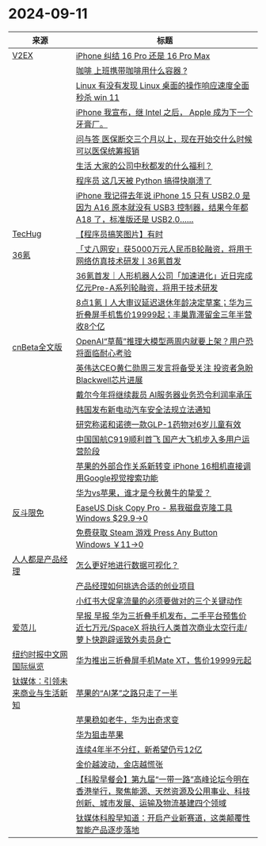 ﻿# 2024-09-11

|来源|标题|
|---|---|
|[V2EX](http://www.v2ex.com/index.xml)|[ iPhone 纠结 16 Pro 还是 16 Pro Max](https://www.v2ex.com/t/1071861#reply13)|
||[ 咖啡 上班携带咖啡用什么容器 ?](https://www.v2ex.com/t/1071855#reply26)|
||[ Linux 有没有发现 Linux 桌面的操作响应速度全面秒杀 win 11](https://www.v2ex.com/t/1071851#reply21)|
||[ iPhone 我宣布，继 Intel 之后， Apple 成为下一个牙膏厂。](https://www.v2ex.com/t/1071849#reply13)|
||[ 问与答 医保断交三个月以上，现在开始交什么时候可以医保统筹报销](https://www.v2ex.com/t/1071848#reply17)|
||[ 生活 大家的公司中秋都发的什么福利？](https://www.v2ex.com/t/1071846#reply76)|
||[ 程序员 这几天被 Python 搞得快崩溃了](https://www.v2ex.com/t/1071840#reply45)|
||[ iPhone 我记得去年说 iPhone 15 只有 USB2.0 是因为 A16 原本就没有 USB3 控制器，结果今年都 A18 了，标准版还是 USB2.0……](https://www.v2ex.com/t/1071838#reply23)|
|[TecHug](https://www.techug.com/feed)|[【程序员搞笑图片】有时](https://www.techug.com/post/some-times/)|
|[36氪](http://36kr.com/feed)|[「丈八网安」获5000万元人民币B轮融资，将用于网络仿真技术研发丨36氪首发](https://36kr.com/p/2944163253443459?f=rss)|
||[36氪首发｜人形机器人公司「加速进化」近日完成亿元Pre-A系列轮融资，将用于技术研发](https://36kr.com/p/2942596388100994?f=rss)|
||[8点1氪丨人大审议延迟退休年龄决定草案；华为三折叠屏手机售价19999起；丰巢靠滞留金三年半营收8个亿](https://36kr.com/p/2944894180989831?f=rss)|
|[cnBeta全文版](http://feeds2.feedburner.com/cnbeta-full)|[OpenAI“草莓”推理大模型两周内就要上架？用户恐将面临耐心考验](https://m.cnbeta.com.tw/view/1445369.htm)|
||[英伟达CEO黄仁勋周三发言将备受关注 投资者急盼Blackwell芯片进展](https://m.cnbeta.com.tw/view/1445368.htm)|
||[戴尔今年将继续裁员 AI服务器业务恐令利润率承压](https://m.cnbeta.com.tw/view/1445367.htm)|
||[韩国发布新电动汽车安全法规立法通知](https://m.cnbeta.com.tw/view/1445366.htm)|
||[研究称诺和诺德一款GLP-1药物对6岁儿童有效](https://m.cnbeta.com.tw/view/1445365.htm)|
||[中国国航C919顺利首飞 国产大飞机步入多用户运营阶段](https://m.cnbeta.com.tw/view/1445364.htm)|
||[苹果的外部合作关系新转变 iPhone 16相机直接调用Google视觉搜索功能](https://m.cnbeta.com.tw/view/1445363.htm)|
||[华为vs苹果，谁才是今秋黄牛的挚爱？](https://m.cnbeta.com.tw/view/1445362.htm)|
|[反斗限免](http://free.apprcn.com/feed/)|[EaseUS Disk Copy Pro - 易我磁盘克隆工具 Windows $29.9→0 ](https://free.apprcn.com/easeus-disk-copy-pro-5/)|
||[免费获取 Steam 游戏 Press Any Button Windows ￥11→0 ](https://free.apprcn.com/get-steam-game-press-any-button-for-free-3/)|
|[人人都是产品经理](https://www.woshipm.com/feed)|[怎么更好地进行数据可视化？](https://www.woshipm.com/share/6112954.html)|
||[产品经理如何挑选合适的创业项目](https://www.woshipm.com/share/6112810.html)|
||[小红书大促拿流量的必须要做对的三个关键动作](https://www.woshipm.com/share/6112946.html)|
|[爱范儿](https://www.ifanr.com/feed)|[早报 早报 华为三折叠手机发布，二手平台预售价近七万元/SpaceX 将执行人类首次商业太空行走/萝卜快跑辟谣致外卖员身亡](https://www.ifanr.com/1599042?utm_source=rss&utm_medium=rss&utm_campaign=)|
|[纽约时报中文网 国际纵览](http://cn.nytimes.com/rss/news.xml)|[华为推出三折叠屏手机Mate XT，售价19999元起](https://cn.nytimes.com/technology/20240911/huawei-trifold-iphone/?utm_source=RSS)|
|[钛媒体：引领未来商业与生活新知](https://www.tmtpost.com/feed)|[苹果的“AI茅”之路只走了一半](https://www.tmtpost.com/7245641.html)|
||[苹果稳如老牛，华为出奇求变](https://www.tmtpost.com/7245620.html)|
||[华为狙击苹果](https://www.tmtpost.com/7245752.html)|
||[连续4年半不分红，新希望仍亏12亿](https://www.tmtpost.com/7245677.html)|
||[金价越波动，金店越慌张](https://www.tmtpost.com/7245985.html)|
||[【科股早餐会】第九届“一带一路”高峰论坛今明在香港举行，聚焦能源、天然资源及公用事业、科技创新、城市发展、运输及物流基建四个领域](https://www.tmtpost.com/7245992.html)|
||[钛媒体科股早知道：开启产业新赛道，这类颠覆性智能产品逐步落地](https://www.tmtpost.com/7245918.html)|
